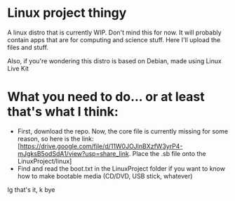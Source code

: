 # Linux project thingy

A linux distro that is currently WIP. Don't mind this for now. It will probably contain apps that are for computing and science stuff. Here I'll upload the files and stuff. 

Also, if you're wondering this distro is based on Debian, made using Linux Live Kit

# What you need to do... or at least that's what I think:

- First, download the repo. Now, the core file is currently missing for some reason, so here is the link: [https://drive.google.com/file/d/11W0JOJlnBXzfW3yrP4-mJgksB5odSdA1/view?usp=share_link. Place the .sb file onto the LinuxProject/linux]
- Find and read the boot.txt in the LinuxProject folder if you want to know how to make bootable media (CD/DVD, USB stick, whatever)

Ig that's it, k bye
